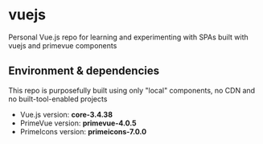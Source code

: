 # vuejs
Personal Vue.js repo for learning and experimenting with SPAs built with vuejs and primevue components

## Environment & dependencies
This repo is purposefully built using only "local" components, no CDN and no built-tool-enabled projects
- Vue.js version: **core-3.4.38**
- PrimeVue version: **primevue-4.0.5**
- PrimeIcons version: **primeicons-7.0.0**
